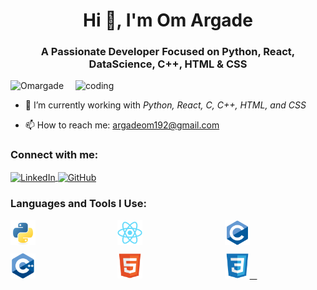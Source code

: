 <h1 align="center">Hi 👋, I'm Om Argade </h1>
<h3 align="center">A Passionate Developer Focused on Python, React, DataScience, C++, HTML & CSS</h3>

<!-- Insert the coding image -->
<img align="right" alt="coding" width="400" src="https://user-images.githubusercontent.com/55389276/140866485-8fb1c876-9a8f-4d6a-98dc-08c4981eaf70.gif">

<!-- Profile view counter -->
<p align="left"> 
  <img src="https://komarev.com/ghpvc/?username=your-username&label=Profile%20views&color=0e75b6&style=flat" alt="Omargade" /> 
</p>

- 🌱 I’m currently working with *Python, React, C, C++, HTML, and CSS*

- 📫 How to reach me: argadeom192@gmail.com

<h3 align="left">Connect with me:</h3>

<!-- Social icons with links -->
<p align="left">
  <a href="https://www.linkedin.com/in/om-argade-499553233" target="blank">
    <img align="center" src="https://raw.githubusercontent.com/rahuldkjain/github-profile-readme-generator/master/src/images/icons/Social/linked-in-alt.svg" alt="LinkedIn" height="30" width="40" />
  </a>
  <a href="https://www.github.com/OmArgade09"blank">
    <img align="center" src="https://raw.githubusercontent.com/rahuldkjain/github-profile-readme-generator/master/src/images/icons/Social/github-alt.svg" alt="GitHub" height="30" width="40" />
  </a>
</p>


<h3 align="left">Languages and Tools I Use:</h3>

<!-- Languages and tools focused on Python, React, C, C++, HTML, and CSS -->
<div class="tools-grid" style="display: grid; grid-template-columns: repeat(3, 1fr); gap: 10px; margin-top: 10px;">
  <a href="https://www.python.org" target="_blank" rel="noreferrer">
    <img src="https://raw.githubusercontent.com/devicons/devicon/master/icons/python/python-original.svg" alt="Python" width="40" height="40"/>
  </a>
  <a href="https://reactjs.org/" target="_blank" rel="noreferrer">
    <img src="https://raw.githubusercontent.com/devicons/devicon/master/icons/react/react-original.svg" alt="React" width="40" height="40"/>
  </a>
  <a href="https://www.cprogramming.com/" target="_blank" rel="noreferrer">
    <img src="https://raw.githubusercontent.com/devicons/devicon/master/icons/c/c-original.svg" alt="C" width="40" height="40"/>
  </a>
  <a href="https://www.w3schools.com/cpp/" target="_blank" rel="noreferrer">
    <img src="https://raw.githubusercontent.com/devicons/devicon/master/icons/cplusplus/cplusplus-original.svg" alt="C++" width="40" height="40"/>
  </a>
  <a href="https://developer.mozilla.org/en-US/docs/Web/HTML" target="_blank" rel="noreferrer">
    <img src="https://raw.githubusercontent.com/devicons/devicon/master/icons/html5/html5-original.svg" alt="HTML" width="40" height="40"/>
  </a>
  <a href="https://developer.mozilla.org/en-US/docs/Web/CSS" target="_blank" rel="noreferrer">
    <img src="https://raw.githubusercontent.com/devicons/devicon/master/icons/css3/css3-original.svg" alt="CSS" width="40" height="40"/>
  </a>
</div>

